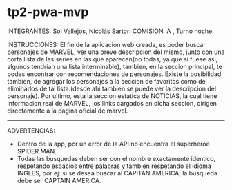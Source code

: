 # tp2-pwa-mvp

INTEGRANTES: Sol Vallejos, Nicolás Sartori
COMISION: A , Turno noche.

INSTRUCCIONES:
El fin de la aplicacion web creada, es poder buscar personajes de MARVEL, ver una breve descripcion del mismo, junto con una corta lista de las series en las que aparecen(no todas, ya que si fuese asi, algunos tendrian una lista interminable), tambien, en la seccion principal, te podes encontrar con recomendaciones de personajes.
Existe la posibilidad tambien, de agregar los personajes a la seccion de favoritos como de eliminarlos de tal lista.(desde ahi tambien se puede ver la descripcion del personaje).
Por ultimo, esta la seccion estatica de NOTICIAS, la cual tiene informacion real de MARVEL, los links cargados en dicha seccion, dirigen directamente a la pagina oficial de marvel.

-------------------------------------------------------------------
ADVERTENCIAS:
- Dentro de la app, por un error de la API no encuentra el superheroe SPIDER MAN.
- Todas las busquedas deben ser con el nombre exactamente identico, respetando espacios entre palabras y tambien respetando el idioma INGLES, por ej:
  si se desea buscar al CAPITAN AMERICA, la busqueda debe ser CAPTAIN AMERICA.
